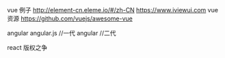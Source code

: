 vue
    例子
        http://element-cn.eleme.io/#/zh-CN
        https://www.iviewui.com
    vue资源
        https://github.com/vuejs/awesome-vue

angular
    angular.js //一代
    angular    //二代

react 版权之争